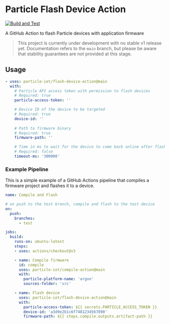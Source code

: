 # Particle Flash Device Action
[![Build and Test](https://github.com/particle-iot/flash-device-action/actions/workflows/test.yml/badge.svg)](https://github.com/particle-iot/flash-device-action/actions/workflows/test.yml)

A GitHub Action to flash Particle devices with application firmware

> This project is currently under development with no stable v1 release yet. 
  Documentation refers to the `main` branch, but please be aware that stability guarantees are not provided at this stage.

## Usage

```yaml
- uses: particle-iot/flash-device-action@main
  with:
    # Particle API access token with permission to flash devices
    # Required: true
    particle-access-token: ''

    # Device ID of the device to be targeted
    # Required: true
    device-id: ''
    
    # Path to firmware binary
    # Required: true
    firmware-path: ''

    # Time in ms to wait for the device to come back online after flashing
    # Required: false
    timeout-ms: '300000'
```

### Example Pipeline

This is a simple example of a GitHub Actions pipeline that compiles a firmware project and flashes it to a device.

```yaml
name: Compile and Flash

# on push to the test branch, compile and flash to the test device
on:
  push:
    branches:
      - test

jobs:
  build:
    runs-on: ubuntu-latest
    steps:
    - uses: actions/checkout@v3

    - name: Compile firmware
      id: compile
      uses: particle-iot/compile-action@main
      with:
        particle-platform-name: 'argon'
        sources-folder: 'src'

    - name: Flash device
      uses: particle-iot/flash-device-action@main
      with:
        particle-access-token: ${{ secrets.PARTICLE_ACCESS_TOKEN }}
        device-id: 'a3d9e2b1c6f7481234567890'
        firmware-path: ${{ steps.compile.outputs.artifact-path }}
```
